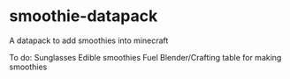 # smoothie-datapack
A datapack to add smoothies into minecraft

To do:
Sunglasses
Edible smoothies
Fuel
Blender/Crafting table for making smoothies
